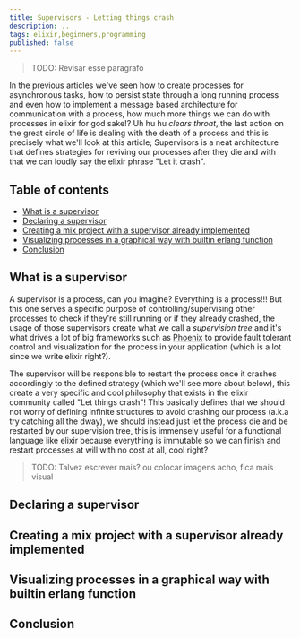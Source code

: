 ```yaml
---
title: Supervisors - Letting things crash
description: ..
tags: elixir,beginners,programming
published: false
---
```


> TODO: Revisar esse paragrafo

In the previous articles we've seen how to create processes for asynchronous tasks, how to persist state through a long running process and even how to implement a message based architecture for communication with a process, how much more things we can do with processes in elixir for god sake!? Uh hu hu _clears throat_, the last action on the great circle of life is dealing with the death of a process and this is precisely what we'll look at this article; Supervisors is a neat architecture that defines strategies for reviving our processes after they die and with that we can loudly say the elixir phrase "Let it crash".

## Table of contents

- [What is a supervisor](#what-is-a-supervisor)
- [Declaring a supervisor](#declaring-a-supervisor)
- [Creating a mix project with a supervisor already implemented](#creating-a-mix-project-with-a-supervisor-already-implemented)
- [Visualizing processes in a graphical way with builtin erlang function](#visualizing-processes-in-a-graphical-way-with-builtin-erlang-function)
- [Conclusion](#conclusion)

## What is a supervisor

A supervisor is a process, can you imagine? Everything is a process!!! But this one serves a specific purpose of controlling/supervising other processes to check if they're still running or if they already crashed, the usage of those supervisors create what we call a _supervision tree_ and it's what drives a lot of big frameworks such as [Phoenix](https://phoenixframework.org) to provide fault tolerant control and visualization for the process in your application (which is a lot since we write elixir right?).

The supervisor will be responsible to restart the process once it crashes accordingly to the defined strategy (which we'll see more about below), this create a very specific and cool philosophy that exists in the elixir community called "Let things crash"! This basically defines that we should not worry of defining infinite structures to avoid crashing our process (a.k.a try catching all the dway), we should instead just let the process die and be restarted by our supervision tree, this is immensely useful for a functional language like elixir because everything is immutable so we can finish and restart processes at will with no cost at all, cool right?

> TODO: Talvez escrever mais? ou colocar imagens acho, fica mais visual

## Declaring a supervisor

## Creating a mix project with a supervisor already implemented

## Visualizing processes in a graphical way with builtin erlang function

## Conclusion
